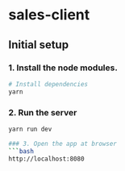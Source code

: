 # sales-client

## Initial setup

### 1. Install the node modules.

```bash
# Install dependencies
yarn
```

### 2. Run the server
```bash
yarn run dev

### 3. Open the app at browser
```bash
http://localhost:8080
